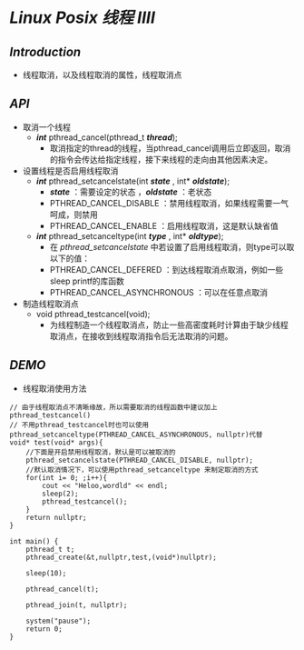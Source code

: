 # **_Linux Posix 线程 IIII_**
## _**Introduction**_
+ 线程取消，以及线程取消的属性，线程取消点
## **_API_**
+ 取消一个线程
    + **_int_** pthread_cancel(pthread_t **_thread_**);
        + 取消指定的thread的线程，当pthread_cancel调用后立即返回，取消的指令会传达给指定线程，接下来线程的走向由其他因素决定。    
+ 设置线程是否启用线程取消
    + **_int_** pthread_setcancelstate(int **_state_** , int* **_oldstate_**);
        + **_state_** ：需要设定的状态 ，**_oldstate_** ：老状态
        + PTHREAD_CANCEL_DISABLE ：禁用线程取消，如果线程需要一气呵成，则禁用
        + PTHREAD_CANCEL_ENABLE ：启用线程取消，这是默认缺省值
    + **_int_** pthread_setcanceltype(int **_type_** , int* **_oldtype_**);
        + 在 _pthread_setcancelstate_ 中若设置了启用线程取消，则type可以取以下的值：
        + PTHREAD_CANCEL_DEFERED ：到达线程取消点取消，例如一些sleep printf的库函数
        + PTHREAD_CANCEL_ASYNCHRONOUS ：可以在任意点取消    
+ 制造线程取消点
    + void pthread_testcancel(void);
        + 为线程制造一个线程取消点，防止一些高密度耗时计算由于缺少线程取消点，在接收到线程取消指令后无法取消的问题。

## **_DEMO_**
+ 线程取消使用方法
```
// 由于线程取消点不清晰缘故，所以需要取消的线程函数中建议加上pthread_testcancel()
// 不用pthread_testcancel时也可以使用pthread_setcanceltype(PTHREAD_CANCEL_ASYNCHRONOUS, nullptr)代替
void* test(void* args){
    //下面是开启禁用线程取消，默认是可以被取消的
    pthread_setcancelstate(PTHREAD_CANCEL_DISABLE, nullptr);
    //默认取消情况下，可以使用pthread_setcanceltype 来制定取消的方式
    for(int i= 0; ;i++){
        cout << "Heloo,wordld" << endl;
        sleep(2);
        pthread_testcancel();
    }
    return nullptr;
}

int main() {
    pthread_t t;
    pthread_create(&t,nullptr,test,(void*)nullptr);

    sleep(10);

    pthread_cancel(t);

    pthread_join(t, nullptr);

    system("pause");
    return 0;
}
```
